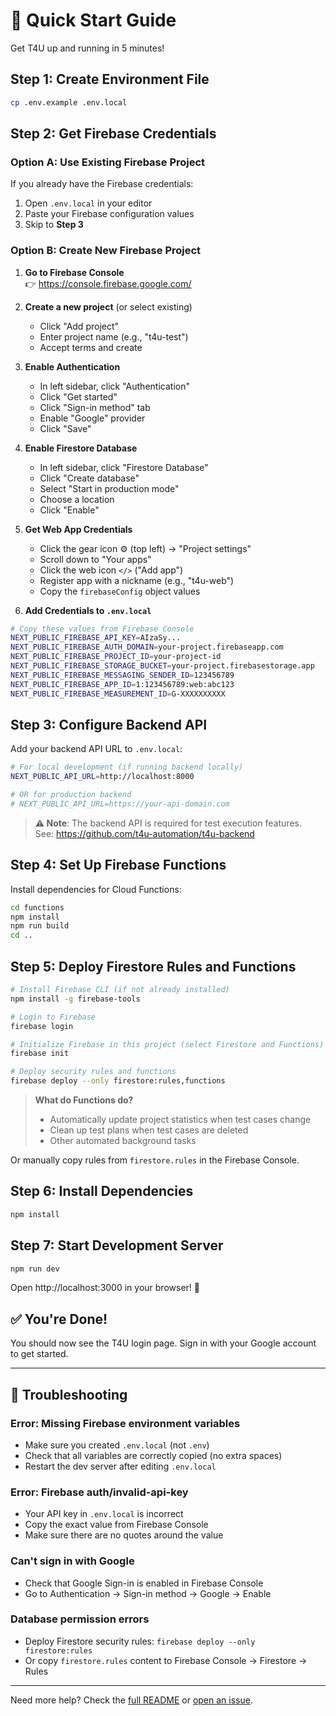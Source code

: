 # 🚀 Quick Start Guide

Get T4U up and running in 5 minutes!

## Step 1: Create Environment File

```bash
cp .env.example .env.local
```

## Step 2: Get Firebase Credentials

### Option A: Use Existing Firebase Project

If you already have the Firebase credentials:

1. Open `.env.local` in your editor
2. Paste your Firebase configuration values
3. Skip to **Step 3**

### Option B: Create New Firebase Project

1. **Go to Firebase Console**  
   👉 https://console.firebase.google.com/

2. **Create a new project** (or select existing)
   - Click "Add project"
   - Enter project name (e.g., "t4u-test")
   - Accept terms and create

3. **Enable Authentication**
   - In left sidebar, click "Authentication"
   - Click "Get started"
   - Click "Sign-in method" tab
   - Enable "Google" provider
   - Click "Save"

4. **Enable Firestore Database**
   - In left sidebar, click "Firestore Database"
   - Click "Create database"
   - Select "Start in production mode"
   - Choose a location
   - Click "Enable"

5. **Get Web App Credentials**
   - Click the gear icon ⚙️ (top left) → "Project settings"
   - Scroll down to "Your apps"
   - Click the web icon `</>` ("Add app")
   - Register app with a nickname (e.g., "t4u-web")
   - Copy the `firebaseConfig` object values

6. **Add Credentials to `.env.local`**

```bash
# Copy these values from Firebase Console
NEXT_PUBLIC_FIREBASE_API_KEY=AIzaSy...
NEXT_PUBLIC_FIREBASE_AUTH_DOMAIN=your-project.firebaseapp.com
NEXT_PUBLIC_FIREBASE_PROJECT_ID=your-project-id
NEXT_PUBLIC_FIREBASE_STORAGE_BUCKET=your-project.firebasestorage.app
NEXT_PUBLIC_FIREBASE_MESSAGING_SENDER_ID=123456789
NEXT_PUBLIC_FIREBASE_APP_ID=1:123456789:web:abc123
NEXT_PUBLIC_FIREBASE_MEASUREMENT_ID=G-XXXXXXXXXX
```

## Step 3: Configure Backend API

Add your backend API URL to `.env.local`:

```bash
# For local development (if running backend locally)
NEXT_PUBLIC_API_URL=http://localhost:8000

# OR for production backend
# NEXT_PUBLIC_API_URL=https://your-api-domain.com
```

> **⚠️ Note**: The backend API is required for test execution features.  
> See: https://github.com/t4u-automation/t4u-backend

## Step 4: Set Up Firebase Functions

Install dependencies for Cloud Functions:

```bash
cd functions
npm install
npm run build
cd ..
```

## Step 5: Deploy Firestore Rules and Functions

```bash
# Install Firebase CLI (if not already installed)
npm install -g firebase-tools

# Login to Firebase
firebase login

# Initialize Firebase in this project (select Firestore and Functions)
firebase init

# Deploy security rules and functions
firebase deploy --only firestore:rules,functions
```

> **What do Functions do?**
> - Automatically update project statistics when test cases change
> - Clean up test plans when test cases are deleted
> - Other automated background tasks

Or manually copy rules from `firestore.rules` in the Firebase Console.

## Step 6: Install Dependencies

```bash
npm install
```

## Step 7: Start Development Server

```bash
npm run dev
```

Open http://localhost:3000 in your browser! 🎉

## ✅ You're Done!

You should now see the T4U login page. Sign in with your Google account to get started.

---

## 🔧 Troubleshooting

### Error: Missing Firebase environment variables

- Make sure you created `.env.local` (not `.env`)
- Check that all variables are correctly copied (no extra spaces)
- Restart the dev server after editing `.env.local`

### Error: Firebase auth/invalid-api-key

- Your API key in `.env.local` is incorrect
- Copy the exact value from Firebase Console
- Make sure there are no quotes around the value

### Can't sign in with Google

- Check that Google Sign-in is enabled in Firebase Console
- Go to Authentication → Sign-in method → Google → Enable

### Database permission errors

- Deploy Firestore security rules: `firebase deploy --only firestore:rules`
- Or copy `firestore.rules` content to Firebase Console → Firestore → Rules

---

Need more help? Check the [full README](./README.md) or [open an issue](https://github.com/t4u-automation/t4u-frontend/issues).


